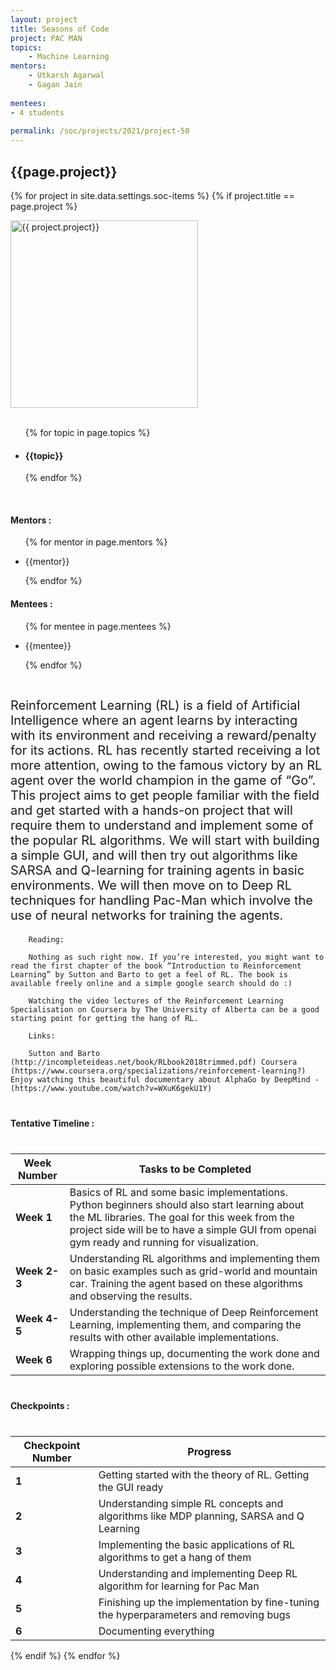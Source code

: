 ```yaml
---
layout: project
title: Seasons of Code
project: PAC MAN
topics:
    - Machine Learning
mentors:
    - Utkarsh Agarwal
    - Gagan Jain    
    
mentees:
- 4 students   
    
permalink: /soc/projects/2021/project-50
---
```


<h2 class="display1 m-3 p-3 text-center">{{page.project}}</h2>

{% for project in site.data.settings.soc-items %}
{% if project.title == page.project %}
<div>
    <img src="{{ site.baseurl }}/{{ project.image }}"  width = "300" height="300" alt="{{ project.project}}" class="border rounded img-soc">
</div>
<div>
    <br>
    <ul>
        {% for topic in page.topics %}
        <li><h4 class="text-primary text-center">{{topic}}</h4></li>
        {% endfor %}
    </ul>
    <br>
    <h4 class="display3  ">Mentors :</h4> 
    <ul>
        {% for mentor in page.mentors %}
        <li><p class="lead">{{mentor}}</p></li>
        {% endfor %}
    </ul>
    <h4 class="display3  ">Mentees :</h4> 
    <ul>
        {% for mentee in page.mentees %}
        <li><p class="lead">{{mentee}}</p></li>
        {% endfor %}
    </ul>
</div>
<div>
    <p class="display3" style = "font-size:20px;" >
        <br>
        Reinforcement Learning (RL) is a field of Artificial Intelligence where an agent learns by interacting with its environment and receiving a reward/penalty for its actions. RL has recently started receiving a lot more attention, owing to the famous victory by an RL agent over the world champion in the game of “Go”. This project aims to get people familiar with the field and get started with a hands-on project that will require them to understand and implement some of the popular RL algorithms. We will start with building a simple GUI, and will then try out algorithms like SARSA and Q-learning for training agents in basic environments. We will then move on to Deep RL techniques for handling Pac-Man which involve the use of neural networks for training the agents.

        Reading:

        Nothing as such right now. If you’re interested, you might want to read the first chapter of the book “Introduction to Reinforcement Learning” by Sutton and Barto to get a feel of RL. The book is available freely online and a simple google search should do :)

        Watching the video lectures of the Reinforcement Learning Specialisation on Coursera by The University of Alberta can be a good starting point for getting the hang of RL.

        Links:

        Sutton and Barto (http://incompleteideas.net/book/RLbook2018trimmed.pdf) Coursera (https://www.coursera.org/specializations/reinforcement-learning?) Enjoy watching this beautiful documentary about AlphaGo by DeepMind - (https://www.youtube.com/watch?v=WXuK6gekU1Y)
</div>
<div>
    <h4 class="display3" style="margin:40px 0px 40px 0px;">Tentative Timeline :</h4>
    <table class = "table table-striped">
  <thead>
    <tr>
      <th>Week Number</th>
      <th>Tasks to be Completed</th>
    </tr>
  </thead>
  <tbody>
    <tr>
      <td><strong>Week 1</strong></td>
      <td>Basics of RL and some basic implementations. Python beginners should also start learning about the ML libraries. The goal for this week from the project side will be to have a simple GUI from openai gym ready and running for visualization.</td>
    </tr>
    <tr>
      <td><strong>Week 2-3</strong></td>
      <td>Understanding RL algorithms and implementing them on basic examples such as grid-world and mountain car. Training the agent based on these algorithms and observing the results.</td>
    </tr>
    <tr>
      <td><strong>Week 4-5</strong></td>
      <td>Understanding the technique of Deep Reinforcement Learning, implementing them, and comparing the results with other available implementations.</td>
    </tr>
    <tr>
      <td><strong>Week 6</strong></td>
      <td>Wrapping things up, documenting the work done and exploring possible extensions to the work done.</td>
    </tr>
  </tbody>
</table>
</div>
<div>
    <h4 class="display3" style="margin:40px 0px 40px 0px;">Checkpoints :</h4>
    <table class = "table table-striped">
  <thead>
    <tr>
      <th>Checkpoint Number</th>
      <th>Progress</th>
    </tr>
  </thead>
  <tbody>
    <tr>
      <td><strong>1</strong></td>
      <td>Getting started with the theory of RL. Getting the GUI ready</td>
    </tr>
    <tr>
      <td><strong>2</strong></td>
      <td>Understanding simple RL concepts and algorithms like MDP planning, SARSA and Q Learning</td>
    </tr>
    <tr>
      <td><strong>3</strong></td>
      <td>Implementing the basic applications of RL algorithms to get a hang of them</td>
    </tr>
    <tr>
      <td><strong>4</strong></td>
      <td>Understanding and implementing Deep RL algorithm for learning for Pac Man</td>
    </tr>
    <tr>
      <td><strong>5</strong></td>
      <td>Finishing up the implementation by fine-tuning the hyperparameters and removing bugs</td>
    </tr>
    <tr>
      <td><strong>6</strong></td>
      <td>Documenting everything</td>
    </tr>
  </tbody>
</table>
</div>
{% endif %}
{% endfor %}
